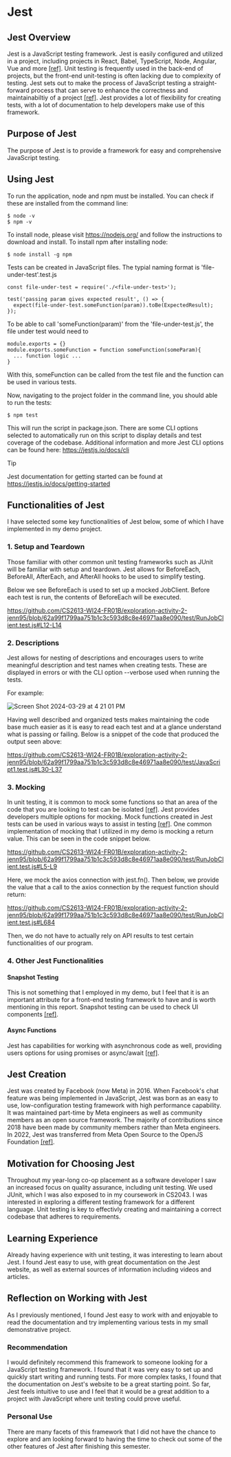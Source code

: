 # **Jest**

## **Jest Overview**
Jest is a JavaScript testing framework. Jest is easily configured and utilized in a project, including projects in React, Babel, TypeScript, Node, Angular, Vue and more [[ref]](https://jestjs.io). Unit testing is frequently used in the back-end of projects, but the front-end unit-testing is often lacking due to complexity of testing. 
Jest sets out to make the process of JavaScript testing a straight-forward process that can serve to enhance the correctness and maintainabiltiy of a project [[ref]](https://www.browserstack.com/guide/jest-framework-tutorial). Jest provides a lot of flexibility for creating tests, with a lot of documentation to help developers make use of this framework. 
## **Purpose of Jest**
The purpose of Jest is to provide a framework for easy and comprehensive JavaScript testing. 

## **Using Jest**
To run the application, node and npm must be installed. You can check if these are installed from the command line:
```
$ node -v
$ npm -v
```
To install node, please visit https://nodejs.org/ and follow the instructions to download and install. 
To install npm after installing node:
```
$ node install -g npm
```
Tests can be created in JavaScript files. The typial naming format is 'file-under-test'.test.js

```
const file-under-test = require('./<file-under-test>');

test('passing param gives expected result', () => {
  expect(file-under-test.someFunction(param)).toBe(ExpectedResult);
});
```

To be able to call 'someFunction(param)' from the 'file-under-test.js', the file under test would need to
```
module.exports = {}
module.exports.someFunction = function someFunction(someParam){
  ... function logic ...
}
```
With this, someFunction can be called from the test file and the function can be used in various tests. 

Now, navigating to the project folder in the command line, you should able to run the tests:
```
$ npm test
```
This will run the script in package.json. There are some CLI options selected to automatically run on this script to display details and test coverage of the codebase. Additional information and more Jest CLI options can be found here: https://jestjs.io/docs/cli
>[!TIP]
>Jest documentation for getting started can be found at https://jestjs.io/docs/getting-started


## **Functionalities of Jest**
I have selected some key functionalities of Jest below, some of which I have implemented in my demo project.

### **1. Setup and Teardown**
Those familiar with other common unit testing frameworks such as JUnit will be familiar with setup and teardown. Jest allows for
     BeforeEach, BeforeAll, AfterEach, and AfterAll hooks to be used to simplify testing. 

Below we see BeforeEach is used to set up a mocked JobClient. Before each test is run, the contents of BeforeEach will be executed. 

https://github.com/CS2613-WI24-FR01B/exploration-activity-2-jenn95/blob/62a99f1799aa751b1c3c593d8c8e46971aa8e090/test/RunJobClient.test.js#L12-L14

### **2. Descriptions**
Jest allows for nesting of descriptions and encourages users to write meaningful description and test names when creating tests. These are displayed in errors or with the CLI option --verbose used when running the tests. 

For example:

![Screen Shot 2024-03-29 at 4 21 01 PM](https://github.com/CS2613-WI24-FR01B/exploration-activity-2-jenn95/assets/112823585/b39103f4-2b57-421a-ab08-3fa0d52d0dfb)

Having well described and organized tests makes maintaining the code base much easier as it is easy to read each test and at a glance understand what is passing or failing. Below is a snippet of the code that produced the output seen above:

https://github.com/CS2613-WI24-FR01B/exploration-activity-2-jenn95/blob/62a99f1799aa751b1c3c593d8c8e46971aa8e090/test/JavaScript1.test.js#L30-L37


### **3. Mocking**
In unit testing, it is common to mock some functions so that an area of the code that you are looking to test can be isolated [[ref]](https://medium.com/smallcase-engineering/testing-fundamentals-mocking-11cc5301df01). Jest provides developers multiple options for mocking. Mock functions created in Jest tests can be used in various ways to assist in testing [[ref]](https://jestjs.io/docs/mock-functions). One common implementation of mocking that I utilized in my demo is mocking a return value. This can be seen in the code snippet below. 

https://github.com/CS2613-WI24-FR01B/exploration-activity-2-jenn95/blob/62a99f1799aa751b1c3c593d8c8e46971aa8e090/test/RunJobClient.test.js#L5-L9

Here, we mock the axios connection with jest.fn(). Then below, we provide the value that a call to the axios connection by the request function should return:

https://github.com/CS2613-WI24-FR01B/exploration-activity-2-jenn95/blob/62a99f1799aa751b1c3c593d8c8e46971aa8e090/test/RunJobClient.test.js#L684

Then, we do not have to actually rely on API results to test certain functionalities of our program. 

### **4. Other Jest Functionalities**
#### **Snapshot Testing**
This is not something that I employed in my demo, but I feel that it is an important attribute for a front-end testing framework to have and is worth mentioning in this report. Snapshot testing can be used to check UI components [[ref]](https://jestjs.io/docs/snapshot-testing).

#### **Async Functions**
Jest has capabilities for working with asynchronous code as well, providing users options for using promises or async/await [[ref]](https://jestjs.io/docs/asynchronous). 
   
## **Jest Creation**
Jest was created by Facebook (now Meta) in 2016. When Facebook's chat feature was being implemented in JavaScript, Jest was born as an easy to use, low-configuration testing framework with high performance capability. It was maintained part-time by Meta engineers as well as community members as an open source framework. The majority of contributions since 2018 have been made by community members rather than Meta engineers. In 2022, Jest was transferred from Meta Open Source to the OpenJS Foundation  [[ref]](https://engineering.fb.com/2022/05/11/open-source/jest-openjs-foundation/).

## **Motivation for Choosing Jest**
Throughout my year-long co-op placement as a software developer I saw an increased focus on quality assurance, including unit testing. We used JUnit, which I was also exposed to in my coursework in CS2043. I was interested in exploring a different testing framework for a different language. Unit testing is key to effectivly creating and maintaining a correct codebase that adheres to requirements. 

## **Learning Experience**
Already having experience with unit testing, it was interesting to learn about Jest. I found Jest easy to use, with great documentation on the Jest website, as well as external sources of information including videos and articles.

## **Reflection on Working with Jest**
As I previously mentioned, I found Jest easy to work with and enjoyable to read the documentation and try implementing various tests in my small demonstrative project. 

### **Recommendation** 
I would definitely recommend this framework to someone looking for a JavaScript testing framework. I found that it was very easy to set up and quickly start writing and running tests. For more complex tasks, I found that the documentation on Jest's website to be a great starting point. So far, Jest feels intuitive to use and I feel that it would be a great addition to a project with JavaScript where unit testing could prove useful. 

### **Personal Use**
There are many facets of this framework that I did not have the chance to explore and am looking forward to having the time to check out some of the other features of Jest after finishing this semester. 

